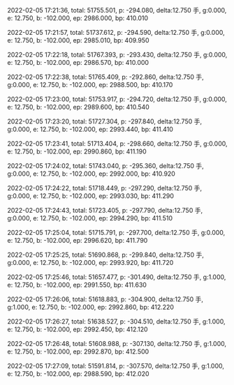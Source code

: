 2022-02-05 17:21:36, total: 51755.501, p: -294.080, delta:12.750 手, g:0.000, e: 12.750, b: -102.000, ep: 2986.000, bp: 410.010

2022-02-05 17:21:57, total: 51737.612, p: -294.590, delta:12.750 手, g:0.000, e: 12.750, b: -102.000, ep: 2985.010, bp: 409.950

2022-02-05 17:22:18, total: 51767.393, p: -293.430, delta:12.750 手, g:0.000, e: 12.750, b: -102.000, ep: 2986.570, bp: 410.000

2022-02-05 17:22:38, total: 51765.409, p: -292.860, delta:12.750 手, g:0.000, e: 12.750, b: -102.000, ep: 2988.500, bp: 410.170

2022-02-05 17:23:00, total: 51753.917, p: -294.720, delta:12.750 手, g:0.000, e: 12.750, b: -102.000, ep: 2989.600, bp: 410.540

2022-02-05 17:23:20, total: 51727.304, p: -297.840, delta:12.750 手, g:0.000, e: 12.750, b: -102.000, ep: 2993.440, bp: 411.410

2022-02-05 17:23:41, total: 51713.404, p: -298.660, delta:12.750 手, g:0.000, e: 12.750, b: -102.000, ep: 2990.860, bp: 411.190

2022-02-05 17:24:02, total: 51743.040, p: -295.360, delta:12.750 手, g:0.000, e: 12.750, b: -102.000, ep: 2992.000, bp: 410.920

2022-02-05 17:24:22, total: 51718.449, p: -297.290, delta:12.750 手, g:0.000, e: 12.750, b: -102.000, ep: 2993.030, bp: 411.290

2022-02-05 17:24:43, total: 51723.405, p: -297.790, delta:12.750 手, g:0.000, e: 12.750, b: -102.000, ep: 2994.290, bp: 411.510

2022-02-05 17:25:04, total: 51715.791, p: -297.700, delta:12.750 手, g:0.000, e: 12.750, b: -102.000, ep: 2996.620, bp: 411.790

2022-02-05 17:25:25, total: 51690.868, p: -299.840, delta:12.750 手, g:0.000, e: 12.750, b: -102.000, ep: 2993.920, bp: 411.720

2022-02-05 17:25:46, total: 51657.477, p: -301.490, delta:12.750 手, g:1.000, e: 12.750, b: -102.000, ep: 2991.550, bp: 411.630

2022-02-05 17:26:06, total: 51618.883, p: -304.900, delta:12.750 手, g:1.000, e: 12.750, b: -102.000, ep: 2992.860, bp: 412.220

2022-02-05 17:26:27, total: 51638.527, p: -304.510, delta:12.750 手, g:1.000, e: 12.750, b: -102.000, ep: 2992.450, bp: 412.120

2022-02-05 17:26:48, total: 51608.988, p: -307.130, delta:12.750 手, g:1.000, e: 12.750, b: -102.000, ep: 2992.870, bp: 412.500

2022-02-05 17:27:09, total: 51591.814, p: -307.570, delta:12.750 手, g:1.000, e: 12.750, b: -102.000, ep: 2988.590, bp: 412.020